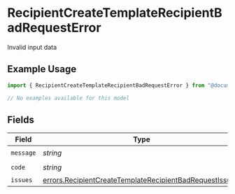 # RecipientCreateTemplateRecipientBadRequestError

Invalid input data

## Example Usage

```typescript
import { RecipientCreateTemplateRecipientBadRequestError } from "@documenso/sdk-typescript/models/errors";

// No examples available for this model
```

## Fields

| Field                                                                                                                              | Type                                                                                                                               | Required                                                                                                                           | Description                                                                                                                        |
| ---------------------------------------------------------------------------------------------------------------------------------- | ---------------------------------------------------------------------------------------------------------------------------------- | ---------------------------------------------------------------------------------------------------------------------------------- | ---------------------------------------------------------------------------------------------------------------------------------- |
| `message`                                                                                                                          | *string*                                                                                                                           | :heavy_check_mark:                                                                                                                 | N/A                                                                                                                                |
| `code`                                                                                                                             | *string*                                                                                                                           | :heavy_check_mark:                                                                                                                 | N/A                                                                                                                                |
| `issues`                                                                                                                           | [errors.RecipientCreateTemplateRecipientBadRequestIssue](../../models/errors/recipientcreatetemplaterecipientbadrequestissue.md)[] | :heavy_minus_sign:                                                                                                                 | N/A                                                                                                                                |